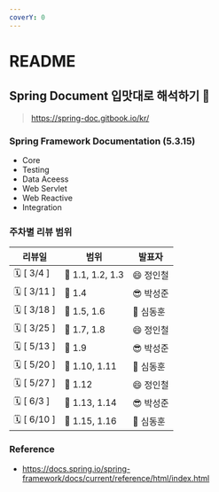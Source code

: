 ```yaml
---
coverY: 0
---
```


# README

## Spring Document 입맛대로 해석하기 🧐

> https://spring-doc.gitbook.io/kr/

### Spring Framework Documentation (5.3.15)

* Core
* Testing
* Data Aceess
* Web Servlet
* Web Reactive
* Integration

### 주차별 리뷰 범위

| 리뷰일 | 범위 | 발표자 |
| --- | --- | --- |
| 🗓 [ 3/4 ]  |  📘  1.1, 1.2, 1.3  | 😄 정인철 |
| 🗓 [ 3/11 ]  | 📘  1.4  | 😎 박성준 |
| 🗓 [ 3/18 ]  | 📘  1.5, 1.6  | 🥺 심동훈 |
| 🗓 [ 3/25 ]  | 📘  1.7, 1.8  | 😄 정인철 |
| 🗓 [ 5/13 ]     |  📘  1.9  | 😎 박성준 |
| 🗓 [ 5/20 ]    |  📘  1.10, 1.11  | 🥺 심동훈 |
| 🗓 [ 5/27 ]   | 📘  1.12  | 😄 정인철 |
| 🗓 [ 6/3 ]  | 📘  1.13, 1.14  | 😎 박성준 |
| 🗓 [ 6/10 ]  | 📘  1.15, 1.16  | 🥺 심동훈 |

### Reference

* https://docs.spring.io/spring-framework/docs/current/reference/html/index.html

